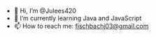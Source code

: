 - 👋 Hi, I’m @Julees420
- 🌱 I’m currently learning Java and JavaScript
- 📫 How to reach me: fischbachj03@gmail.com

<!---
Julieox/Julieox is a ✨ special ✨ repository because its `README.md` (this file) appears on your GitHub profile.
You can click the Preview link to take a look at your changes.
--->
